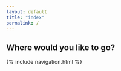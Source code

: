 ```yaml
---
layout: default
title: "index"
permalink: /
---
```

<h2> Where would you like to go? </h2>
{% include navigation.html %}


